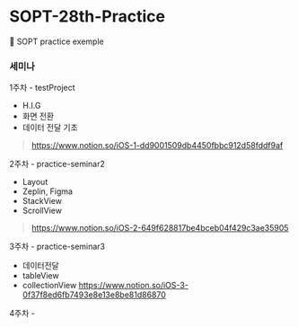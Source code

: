 # SOPT-28th-Practice
🍏 SOPT practice exemple

### 세미나

1주차 - testProject
  - H.I.G
  - 화면 전환
  - 데이터 전달 기초
> https://www.notion.so/iOS-1-dd9001509db4450fbbc912d58fddf9af

2주차 - practice-seminar2
- Layout
- Zeplin, Figma
- StackView
- ScrollView
> https://www.notion.so/iOS-2-649f628817be4bceb04f429c3ae35905

3주차 - practice-seminar3
- 데이터전달
- tableView
- collectionView
https://www.notion.so/iOS-3-0f37f8ed6fb7493e8e13e8be81d86870

4주차 - 
